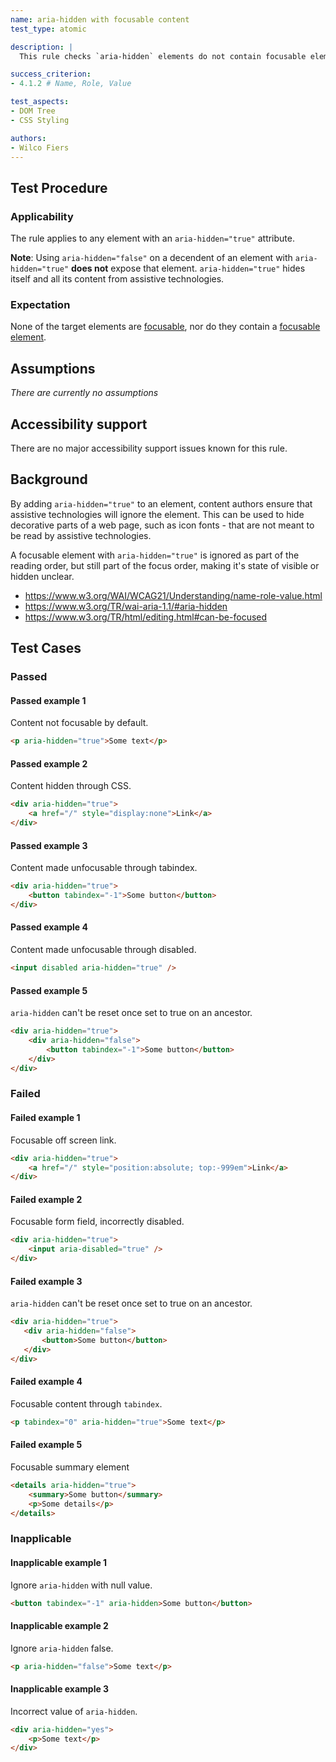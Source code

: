 ```yaml
---
name: aria-hidden with focusable content
test_type: atomic

description: |
  This rule checks `aria-hidden` elements do not contain focusable elements

success_criterion:
- 4.1.2 # Name, Role, Value

test_aspects:
- DOM Tree
- CSS Styling

authors:
- Wilco Fiers
---
```


## Test Procedure

### Applicability

The rule applies to any element with an `aria-hidden="true"` attribute.

**Note**: Using `aria-hidden="false"` on a decendent of an element with `aria-hidden="true"` **does not** expose that element. `aria-hidden="true"` hides itself and all its content from assistive technologies.

### Expectation

None of the target elements are [focusable](#focusable), nor do they contain a [focusable element](#focusable).

## Assumptions

*There are currently no assumptions*

## Accessibility support

There are no major accessibility support issues known for this rule.

## Background

By adding `aria-hidden="true"` to an element, content authors ensure that assistive technologies will ignore the element. This can be used to hide decorative parts of a web page, such as icon fonts - that are not meant to be read by assistive technologies.

A focusable element with `aria-hidden="true"` is ignored as part of the reading order, but still part of the focus order, making it's state of visible or hidden unclear.

- https://www.w3.org/WAI/WCAG21/Understanding/name-role-value.html
- https://www.w3.org/TR/wai-aria-1.1/#aria-hidden
- https://www.w3.org/TR/html/editing.html#can-be-focused

## Test Cases

### Passed

#### Passed example 1

Content not focusable by default.

```html
<p aria-hidden="true">Some text</p>
```

#### Passed example 2

Content hidden through CSS.

```html
<div aria-hidden="true">
	<a href="/" style="display:none">Link</a>
</div>
```

#### Passed example 3

Content made unfocusable through tabindex.

```html
<div aria-hidden="true">
	<button tabindex="-1">Some button</button>
</div>
```

#### Passed example 4

Content made unfocusable through disabled.

```html
<input disabled aria-hidden="true" />
```

#### Passed example 5

`aria-hidden` can't be reset once set to true on an ancestor.

```html
<div aria-hidden="true">
    <div aria-hidden="false">
        <button tabindex="-1">Some button</button>
    </div>
</div>
```

### Failed

#### Failed example 1

Focusable off screen link.

```html
<div aria-hidden="true">
	<a href="/" style="position:absolute; top:-999em">Link</a>
</div>
```

#### Failed example 2

Focusable form field, incorrectly disabled.

```html
<div aria-hidden="true">
	<input aria-disabled="true" />
</div>
```

#### Failed example 3

`aria-hidden` can't be reset once set to true on an ancestor.

 ```html	
<div aria-hidden="true">
    <div aria-hidden="false">
        <button>Some button</button>
    </div>
</div>
```

#### Failed example 4

Focusable content through `tabindex`.

```html
<p tabindex="0" aria-hidden="true">Some text</p>
```

#### Failed example 5

Focusable summary element

```html
<details aria-hidden="true">
    <summary>Some button</summary>
    <p>Some details</p>
</details>
```

### Inapplicable

#### Inapplicable example 1

Ignore `aria-hidden` with null value.

```html
<button tabindex="-1" aria-hidden>Some button</button>
```

#### Inapplicable example 2

Ignore `aria-hidden` false.

```html
<p aria-hidden="false">Some text</p>
```

#### Inapplicable example 3

Incorrect value of `aria-hidden`.

```html
<div aria-hidden="yes">
	<p>Some text</p>
</div>
```